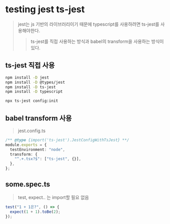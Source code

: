 # testing jest ts-jest

> jest는 js 기반의 라이브러리이기 때문에 typescript를 사용하려면 ts-jest를 사용해야한다.
>
> > ts-jest를 직접 사용하는 방식과 babel의 transform을 사용하는 방식이 있다.

## ts-jest 직접 사용

```sh
npm install -D jest
npm install -D @types/jest
npm install -D ts-jest
npm install -D typescript

npx ts-jest config:init
```

## babel transform 사용

> jest.config.ts

```ts
/** @type {import('ts-jest').JestConfigWithTsJest} **/
module.exports = {
  testEnvironment: "node",
  transform: {
    "^.+.tsx?$": ["ts-jest", {}],
  },
};
```

## some.spec.ts

> test, expect.. 는 import할 필요 없음

```ts
test("1 + 1은?", () => {
  expect(1 + 1).toBe(2);
});
```
